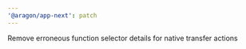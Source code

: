 ```yaml
---
'@aragon/app-next': patch
---
```


Remove erroneous function selector details for native transfer actions
